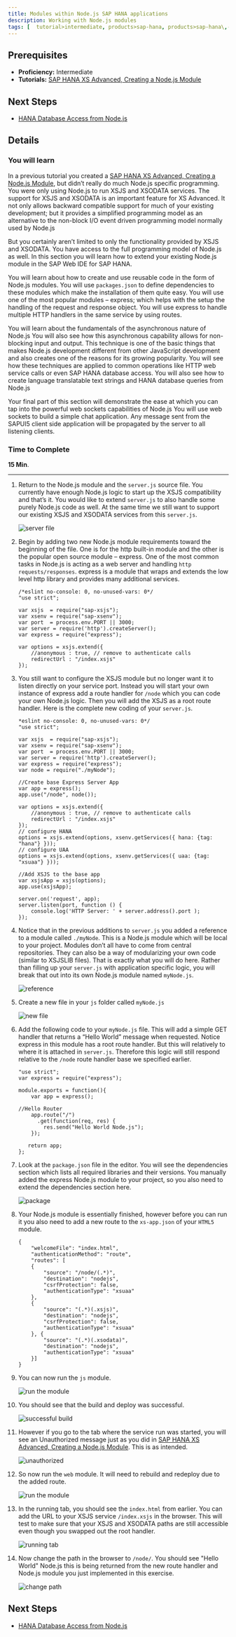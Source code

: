 ```yaml
---
title: Modules within Node.js SAP HANA applications
description: Working with Node.js modules
tags: [  tutorial>intermediate, products>sap-hana, products>sap-hana\,-express-edition ]
---
```

## Prerequisites  
 - **Proficiency:** Intermediate
 - **Tutorials:** [SAP HANA XS Advanced, Creating a Node.js Module](http://go.sap.com/developer/tutorials/xsa-xsjs-xsodata.html)

## Next Steps
 - [HANA Database Access from Node.js](http://go.sap.com/developer/tutorials/xsa-node-dbaccess.html)

## Details
### You will learn  
In a previous tutorial you created a [SAP HANA XS Advanced, Creating a Node.js Module](http://go.sap.com/developer/tutorials/xsa-xsjs-xsodata.html), but didn’t really do much Node.js specific programming.  You were only using Node.js to run XSJS and XSODATA services. The support for XSJS and XSODATA is an important feature for XS Advanced. It not only allows backward compatible support for much of your existing development; but it provides a simplified programming model as an alternative to the non-block I/O event driven programming model normally used by Node.jsBut you certainly aren’t limited to only the functionality provided by XSJS and XSODATA. You have access to the full programming model of Node.js as well. In this section you will learn how to extend your existing Node.js module in the SAP Web IDE for SAP HANA. You will learn about how to create and use reusable code in the form of Node.js modules. You will use `packages.json` to define dependencies to these modules which make the installation of them quite easy. You will use one of the most popular modules – express; which helps with the setup the handling of the request and response object. You will use express to handle multiple HTTP handlers in the same service by using routes. You will learn about the fundamentals of the asynchronous nature of Node.js You will also see how this asynchronous capability allows for non-blocking input and output. This technique is one of the basic things that makes Node.js development different from other JavaScript development and also creates one of the reasons for its growing popularity. You will see how these techniques are applied to common operations like HTTP web service calls or even SAP HANA database access. You will also see how to create language translatable text strings and HANA database queries from Node.jsYour final part of this section will demonstrate the ease at which you can tap into the powerful web sockets capabilities of Node.js You will use web sockets to build a simple chat application. Any message sent from the SAPUI5 client side application will be propagated by the server to all listening clients. 

### Time to Complete
**15 Min**.

---

1. Return to the Node.js module and the `server.js` source file. You currently have enough Node.js logic to start up the XSJS compatibility and that’s it. You would like to extend `server.js` to also handle some purely Node.js code as well. At the same time we still want to support our existing XSJS and XSODATA services from this `server.js`.  

	![server file](1.png)

2. Begin by adding two new Node.js module requirements toward the beginning of the file.  One is for the http built-in module and the other is the popular open source module – express. One of the most common tasks in Node.js is acting as a web server and handling `http requests/responses`. express is a module that wraps and extends the low level http library and provides many additional services. 

	```
	/*eslint no-console: 0, no-unused-vars: 0*/	"use strict";		var xsjs  = require("sap-xsjs");	var xsenv = require("sap-xsenv");	var port  = process.env.PORT || 3000;	var server = require('http').createServer();	var express = require("express");		var options = xsjs.extend({		//anonymous : true, // remove to authenticate calls		redirectUrl : "/index.xsjs"	});
	```

3. You still want to configure the XSJS module but no longer want it to listen directly on your service port. Instead you will start your own instance of express add a route handler for `/node` which you can code your own Node.js logic. Then you will add the XSJS as a root route handler. Here is the complete new coding of your `server.js`. 

	```
	*eslint no-console: 0, no-unused-vars: 0*/	"use strict";		var xsjs  = require("sap-xsjs");	var xsenv = require("sap-xsenv");	var port  = process.env.PORT || 3000;	var server = require('http').createServer();	var express = require("express");	var node = require("./myNode"); 		//Create base Express Server App	var app = express(); 	app.use("/node", node());		var options = xsjs.extend({		//anonymous : true, // remove to authenticate calls		redirectUrl : "/index.xsjs"	});	// configure HANA	options = xsjs.extend(options, xsenv.getServices({ hana: {tag: "hana"} }));	// configure UAA	options = xsjs.extend(options, xsenv.getServices({ uaa: {tag: "xsuaa"} }));		//Add XSJS to the base app	var xsjsApp = xsjs(options);	app.use(xsjsApp);		server.on('request', app);	server.listen(port, function () {	    console.log('HTTP Server: ' + server.address().port );	});
	```

4. Notice that in the previous additions to `server.js` you added a reference to a module called `./myNode`. This is a Node.js module which will be local to your project. Modules don’t all have to come from central repositories. They can also be a way of modularizing your own code (similar to XSJSLIB files). That is exactly what you will do here. Rather than filling up your `server.js` with application specific logic, you will break that out into its own Node.js module named `myNode.js`. 

	![reference](4.png)

5. Create a new file in your `js` folder called `myNode.js`

	![new file](5.png)

6. Add the following code to your `myNode.js` file. This will add a simple GET handler that returns a “Hello World” message when requested. Notice express in this module has a root route handler. But this will relatively to where it is attached in `server.js`.  Therefore this logic will still respond relative to the `/node` route handler base we specified earlier. 

	```
	"use strict";	var express = require("express");		module.exports = function(){		var app = express(); 		//Hello Router		app.route("/")		  .get(function(req, res) {		    res.send("Hello World Node.js");		});		   return app;		};
	```

7. Look at the `package.json` file in the editor. You will see the dependencies section which lists all required libraries and their versions. You manually added the express Node.js module to your project, so you also need to extend the dependencies section here. 

	![package](7.png)

8. Your Node.js module is essentially finished, however before you can run it you also need to add a new route to the `xs-app.json` of your `HTML5` module.  

	```
	{		"welcomeFile": "index.html",		"authenticationMethod": "route",		"routes": [	 	{			"source": "/node/(.*)",			"destination": "nodejs",			"csrfProtection": false,			"authenticationType": "xsuaa"		}, 			{			"source": "(.*)(.xsjs)",			"destination": "nodejs",			"csrfProtection": false,			"authenticationType": "xsuaa"		}, {			"source": "(.*)(.xsodata)",			"destination": "nodejs",			"authenticationType": "xsuaa"		}]	}
	```

9. You can now run the `js` module.

	![run the module](9.png)

10. You should see that the build and deploy was successful. 

	![successful build](10.png)

11. However if you go to the tab where the service run was started, you will see an Unauthorized message just as you did in [SAP HANA XS Advanced, Creating a Node.js Module](http://go.sap.com/developer/tutorials/xsa-xsjs-xsodata.html).  This is as intended.

	![unauthorized](11.png)

12. So now run the `web` module. It will need to rebuild and redeploy due to the added route.

	![run the module](9.png)

13. In the running tab, you should see the `index.html` from earlier. You can add the URL to your XSJS service `/index.xsjs` in the browser. This will test to make sure that your XSJS and XSODATA paths are still accessible even though you swapped out the root handler.

	![running tab](9.png)

14. Now change the path in the browser to `/node/`.  You should see "Hello World" Node.js this is being returned from the new route handler and Node.js module you just implemented in this exercise. 
	![change path](14.png)

## Next Steps
 - [HANA Database Access from Node.js](http://go.sap.com/developer/tutorials/xsa-node-dbaccess.html)
